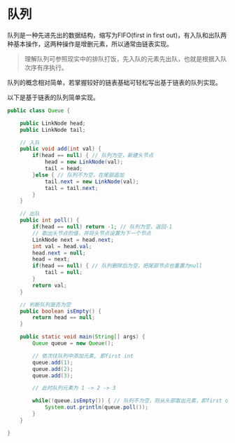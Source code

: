 # 队列

队列是一种先进先出的数据结构，缩写为FIFO(first in first out)，有入队和出队两种基本操作，这两种操作是增删元素，所以通常由链表实现。

> 理解队列可参照现实中的排队打饭，先入队的元素先出队，也就是根据入队次序有序执行。

队列的概念相对简单，若掌握较好的链表基础可轻松写出基于链表的队列实现。

以下是基于链表的队列简单实现。

```java
public class Queue {

    public LinkNode head;
    public LinkNode tail;

    // 入队
    public void add(int val) {
        if(head == null) { // 队列为空，新建头节点
            head = new LinkNode(val);
            tail = head;
        }else { // 队列不为空，在尾部追加
            tail.next = new LinkNode(val);
            tail = tail.next;
        }
    }

    // 出队
    public int poll() {
        if(head == null) return -1; // 队列为空，返回-1
        // 取出头节点的值，并将头节点设置为下一个节点
        LinkNode next = head.next;
        int val = head.val;
        head.next = null;
        head = next;
        if(head == null) { // 队列删除后为空，把尾部节点也重置为null
            tail = null;
        }
        return val;
    }

    // 判断队列是否为空
    public boolean isEmpty() {
        return head == null;
    }

    public static void main(String[] args) {
        Queue queue = new Queue();

        // 依次往队列中添加元素, 即first int
        queue.add(1);
        queue.add(2);
        queue.add(3);

        // 此时队列元素为 1 -> 2 -> 3

        while(!queue.isEmpty()) { // 队列不为空，则从头部取出元素，即first out
            System.out.println(queue.poll());
        }
    }

}
```



